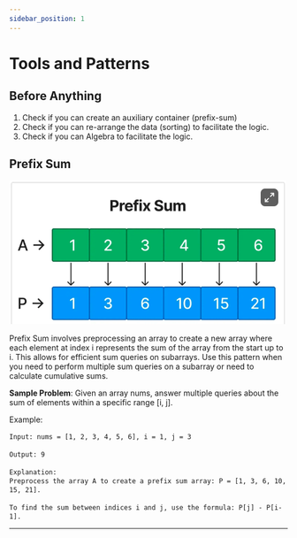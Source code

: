 ```yaml
---
sidebar_position: 1
---
```


# Tools and Patterns

## Before Anything
1. Check if you can create an auxiliary container (prefix-sum)
2. Check if you can re-arrange the data (sorting) to facilitate the logic.
3. Check if you can Algebra to facilitate the logic.

## Prefix Sum

![prefix-sum](img/prefix_sum.png)

Prefix Sum involves preprocessing an array to create a new array where each element at index i represents the sum of the array from the start up to i. This allows for efficient sum queries on subarrays. Use this pattern when you need to perform multiple sum queries on a subarray or need to calculate cumulative sums.

**Sample Problem**:
Given an array nums, answer multiple queries about the sum of elements within a specific range [i, j].

Example:

```
Input: nums = [1, 2, 3, 4, 5, 6], i = 1, j = 3

Output: 9

Explanation:
Preprocess the array A to create a prefix sum array: P = [1, 3, 6, 10, 15, 21].

To find the sum between indices i and j, use the formula: P[j] - P[i-1].
```

---
